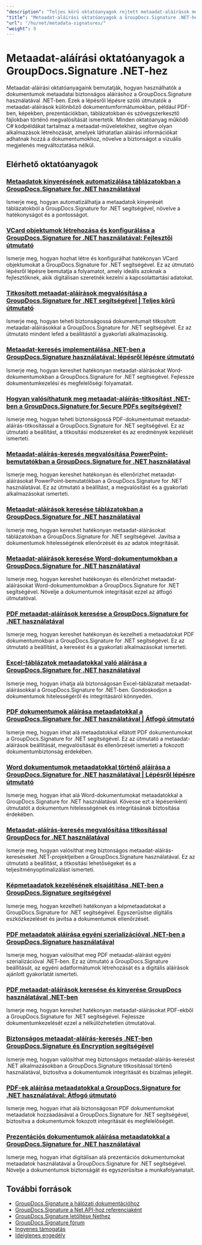 ```yaml
---
"description": "Teljes körű oktatóanyagok rejtett metaadat-aláírások megvalósításához különböző dokumentumformátumokban a GroupDocs.Signature for .NET használatával."
"title": "Metaadat-aláírási oktatóanyagok a GroupDocs.Signature .NET-hez"
"url": "/hu/net/metadata-signatures/"
"weight": 9
---
```


# Metaadat-aláírási oktatóanyagok a GroupDocs.Signature .NET-hez

Metaadat-aláírási oktatóanyagaink bemutatják, hogyan használhatók a dokumentumok metaadatai biztonságos aláíráshoz a GroupDocs.Signature használatával .NET-ben. Ezek a lépésről lépésre szóló útmutatók a metaadat-aláírások különböző dokumentumformátumokban, például PDF-ben, képekben, prezentációkban, táblázatokban és szövegszerkesztő fájlokban történő megvalósítását ismertetik. Minden oktatóanyag működő C# kódpéldákat tartalmaz a metaadat-műveletekhez, segítve olyan alkalmazások létrehozását, amelyek láthatatlan aláírási információkat adhatnak hozzá a dokumentumokhoz, növelve a biztonságot a vizuális megjelenés megváltoztatása nélkül.

## Elérhető oktatóanyagok

### [Metaadatok kinyerésének automatizálása táblázatokban a GroupDocs.Signature for .NET használatával](./automate-metadata-extraction-groupdocs-signature-net/)
Ismerje meg, hogyan automatizálhatja a metaadatok kinyerését táblázatokból a GroupDocs.Signature for .NET segítségével, növelve a hatékonyságot és a pontosságot.

### [VCard objektumok létrehozása és konfigurálása a GroupDocs.Signature for .NET használatával: Fejlesztői útmutató](./create-configure-vcard-groupdocs-signature-dotnet/)
Ismerje meg, hogyan hozhat létre és konfigurálhat hatékonyan VCard objektumokat a GroupDocs.Signature for .NET segítségével. Ez az útmutató lépésről lépésre bemutatja a folyamatot, amely ideális azoknak a fejlesztőknek, akik digitálisan szeretnék kezelni a kapcsolattartási adatokat.

### [Titkosított metaadat-aláírások megvalósítása a GroupDocs.Signature for .NET segítségével | Teljes körű útmutató](./encrypted-metadata-signatures-groupdocs-signature-dotnet/)
Ismerje meg, hogyan teheti biztonságossá dokumentumait titkosított metaadat-aláírásokkal a GroupDocs.Signature for .NET segítségével. Ez az útmutató mindent lefed a beállítástól a gyakorlati alkalmazásokig.

### [Metaadat-keresés implementálása .NET-ben a GroupDocs.Signature használatával: lépésről lépésre útmutató](./implement-metadata-search-net-groupdocs-signature-guide/)
Ismerje meg, hogyan kereshet hatékonyan metaadat-aláírásokat Word-dokumentumokban a GroupDocs.Signature for .NET segítségével. Fejlessze dokumentumkezelési és megfelelőségi folyamatait.

### [Hogyan valósíthatunk meg metaadat-aláírás-titkosítást .NET-ben a GroupDocs.Signature for Secure PDFs segítségével?](./groupdocs-signature-net-metadata-encryption/)
Ismerje meg, hogyan teheti biztonságossá PDF-dokumentumait metaadat-aláírás-titkosítással a GroupDocs.Signature for .NET segítségével. Ez az útmutató a beállítást, a titkosítási módszereket és az eredmények kezelését ismerteti.

### [Metaadat-aláírás-keresés megvalósítása PowerPoint-bemutatókban a GroupDocs.Signature for .NET használatával](./implement-metadata-signature-search-groupdocs-net/)
Ismerje meg, hogyan kereshet hatékonyan és ellenőrizhet metaadat-aláírásokat PowerPoint-bemutatókban a GroupDocs.Signature for .NET használatával. Ez az útmutató a beállítást, a megvalósítást és a gyakorlati alkalmazásokat ismerteti.

### [Metaadat-aláírások keresése táblázatokban a GroupDocs.Signature for .NET használatával](./search-metadata-signatures-spreadsheets-groupdocs-dotnet/)
Ismerje meg, hogyan kereshet hatékonyan metaadat-aláírásokat táblázatokban a GroupDocs.Signature for .NET segítségével. Javítsa a dokumentumok hitelességének ellenőrzését és az adatok integritását.

### [Metaadat-aláírások keresése Word-dokumentumokban a GroupDocs.Signature for .NET használatával](./search-metadata-signatures-word-groupdocs-signature-net/)
Ismerje meg, hogyan kereshet hatékonyan és ellenőrizhet metaadat-aláírásokat Word-dokumentumokban a GroupDocs.Signature for .NET segítségével. Növelje a dokumentumok integritását ezzel az átfogó útmutatóval.

### [PDF metaadat-aláírások keresése a GroupDocs.Signature for .NET használatával](./master-pdf-metadata-search-groupdocs-signature-dotnet/)
Ismerje meg, hogyan kereshet hatékonyan és kezelheti a metaadatokat PDF dokumentumokban a GroupDocs.Signature for .NET segítségével. Ez az útmutató a beállítást, a keresést és a gyakorlati alkalmazásokat ismerteti.

### [Excel-táblázatok metaadatokkal való aláírása a GroupDocs.Signature for .NET használatával](./sign-excel-metadata-groupdocs-net/)
Ismerje meg, hogyan írhatja alá biztonságosan Excel-táblázatait metaadat-aláírásokkal a GroupDocs.Signature for .NET-ben. Gondoskodjon a dokumentumok hitelességéről és integritásáról könnyedén.

### [PDF dokumentumok aláírása metaadatokkal a GroupDocs.Signature for .NET használatával | Átfogó útmutató](./sign-pdf-metadata-groupdocs-signature-net/)
Ismerje meg, hogyan írhat alá metaadatokkal ellátott PDF dokumentumokat a GroupDocs.Signature for .NET segítségével. Ez az útmutató a metaadat-aláírások beállítását, megvalósítását és ellenőrzését ismerteti a fokozott dokumentumbiztonság érdekében.

### [Word dokumentumok metaadatokkal történő aláírása a GroupDocs.Signature for .NET használatával | Lépésről lépésre útmutató](./sign-word-docs-metadata-groupdocs-signature-net/)
Ismerje meg, hogyan írhat alá Word-dokumentumokat metaadatokkal a GroupDocs.Signature for .NET használatával. Kövesse ezt a lépésenkénti útmutatót a dokumentum hitelességének és integritásának biztosítása érdekében.

### [Metaadat-aláírás-keresés megvalósítása titkosítással GroupDocs for .NET használatával](./groupdocs-signature-metadata-search-encryption-net/)
Ismerje meg, hogyan valósíthat meg biztonságos metaadat-aláírás-kereséseket .NET-projektjeiben a GroupDocs.Signature használatával. Ez az útmutató a beállítást, a titkosítási lehetőségeket és a teljesítményoptimalizálást ismerteti.

### [Képmetaadatok kezelésének elsajátítása .NET-ben a GroupDocs.Signature segítségével](./mastering-image-metadata-groupdocs-signature-net/)
Ismerje meg, hogyan kezelheti hatékonyan a képmetaadatokat a GroupDocs.Signature for .NET segítségével. Egyszerűsítse digitális eszközkezelését és javítsa a dokumentumok ellenőrzését.

### [PDF metaadatok aláírása egyéni szerializációval .NET-ben a GroupDocs.Signature használatával](./pdf-metadata-signing-custom-serialization-net/)
Ismerje meg, hogyan valósíthat meg PDF metaadat-aláírást egyéni szerializációval .NET-ben. Ez az útmutató a GroupDocs.Signature beállítását, az egyéni adatformátumok létrehozását és a digitális aláírások ajánlott gyakorlatát ismerteti.

### [PDF metaadat-aláírások keresése és kinyerése GroupDocs használatával .NET-ben](./search-pdf-metadata-signatures-groupdocs-dotnet/)
Ismerje meg, hogyan kereshet hatékonyan metaadat-aláírásokat PDF-ekből a GroupDocs.Signature for .NET segítségével. Fejlessze dokumentumkezelését ezzel a nélkülözhetetlen útmutatóval.

### [Biztonságos metaadat-aláírás-keresés .NET-ben GroupDocs.Signature és Encryption segítségével](./groupdocs-signature-net-encryption-metadata-search/)
Ismerje meg, hogyan valósíthat meg biztonságos metaadat-aláírás-keresést .NET alkalmazásokban a GroupDocs.Signature titkosítással történő használatával, biztosítva a dokumentumok integritását és bizalmas jellegét.

### [PDF-ek aláírása metaadatokkal a GroupDocs.Signature for .NET használatával: Átfogó útmutató](./sign-pdf-metadata-groupdocs-signature-dotnet/)
Ismerje meg, hogyan írhat alá biztonságosan PDF dokumentumokat metaadatok hozzáadásával a GroupDocs.Signature for .NET segítségével, biztosítva a dokumentumok fokozott integritását és megfelelőségét.

### [Prezentációs dokumentumok aláírása metaadatokkal a GroupDocs.Signature for .NET használatával](./sign-presentation-metadata-groupdocs-signature-net/)
Ismerje meg, hogyan írhat digitálisan alá prezentációs dokumentumokat metaadatok használatával a GroupDocs.Signature for .NET segítségével. Növelje a dokumentumok biztonságát és egyszerűsítse a munkafolyamatait.

## További források

- [GroupDocs.Signature a hálózati dokumentációhoz](https://docs.groupdocs.com/signature/net/)
- [GroupDocs.Signature a Net API-hoz referenciaként](https://reference.groupdocs.com/signature/net/)
- [GroupDocs.Signature letöltése Nethez](https://releases.groupdocs.com/signature/net/)
- [GroupDocs.Signature fórum](https://forum.groupdocs.com/c/signature)
- [Ingyenes támogatás](https://forum.groupdocs.com/)
- [Ideiglenes engedély](https://purchase.groupdocs.com/temporary-license/)